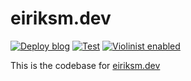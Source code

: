 # eiriksm.dev


[![Deploy blog](https://github.com/eiriksm/eiriksm.dev/actions/workflows/deploy.yml/badge.svg)](https://github.com/eiriksm/eiriksm.dev/actions/workflows/deploy.yml)
[![Test](https://github.com/eiriksm/eiriksm.dev/actions/workflows/test.yml/badge.svg)](https://github.com/eiriksm/eiriksm.dev/actions/workflows/test.yml)
[![Violinist enabled](https://img.shields.io/badge/violinist-enabled-brightgreen.svg)](https://violinist.io)

This is the codebase for [eiriksm.dev](https://eiriksm.dev)
